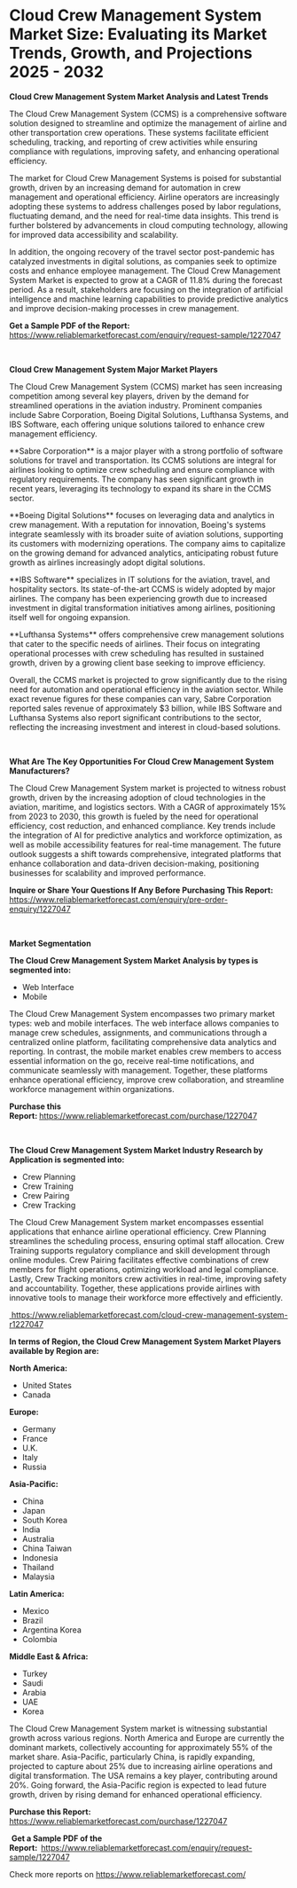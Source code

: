 <p><h1>Cloud Crew Management System Market Size: Evaluating its Market Trends, Growth, and Projections 2025 - 2032</h1></p><p><strong>Cloud Crew Management System Market Analysis and Latest Trends</strong></p>
<p><p>The Cloud Crew Management System (CCMS) is a comprehensive software solution designed to streamline and optimize the management of airline and other transportation crew operations. These systems facilitate efficient scheduling, tracking, and reporting of crew activities while ensuring compliance with regulations, improving safety, and enhancing operational efficiency. </p><p>The market for Cloud Crew Management Systems is poised for substantial growth, driven by an increasing demand for automation in crew management and operational efficiency. Airline operators are increasingly adopting these systems to address challenges posed by labor regulations, fluctuating demand, and the need for real-time data insights. This trend is further bolstered by advancements in cloud computing technology, allowing for improved data accessibility and scalability.</p><p>In addition, the ongoing recovery of the travel sector post-pandemic has catalyzed investments in digital solutions, as companies seek to optimize costs and enhance employee management. The Cloud Crew Management System Market is expected to grow at a CAGR of 11.8% during the forecast period. As a result, stakeholders are focusing on the integration of artificial intelligence and machine learning capabilities to provide predictive analytics and improve decision-making processes in crew management.</p></p>
<p><strong>Get a Sample PDF of the Report:&nbsp;</strong> <a href="https://www.reliablemarketforecast.com/enquiry/request-sample/1227047?utm_campaign=3225&utm_medium=2&utm_source=Github&utm_content=ia&utm_term=11032025&utm_id=cloud-crew-management-system">https://www.reliablemarketforecast.com/enquiry/request-sample/1227047</a></p>
<p>&nbsp;</p>
<p><strong>Cloud Crew Management System Major Market Players</strong></p>
<p><p>The Cloud Crew Management System (CCMS) market has seen increasing competition among several key players, driven by the demand for streamlined operations in the aviation industry. Prominent companies include Sabre Corporation, Boeing Digital Solutions, Lufthansa Systems, and IBS Software, each offering unique solutions tailored to enhance crew management efficiency.</p><p>**Sabre Corporation** is a major player with a strong portfolio of software solutions for travel and transportation. Its CCMS solutions are integral for airlines looking to optimize crew scheduling and ensure compliance with regulatory requirements. The company has seen significant growth in recent years, leveraging its technology to expand its share in the CCMS sector.</p><p>**Boeing Digital Solutions** focuses on leveraging data and analytics in crew management. With a reputation for innovation, Boeing's systems integrate seamlessly with its broader suite of aviation solutions, supporting its customers with modernizing operations. The company aims to capitalize on the growing demand for advanced analytics, anticipating robust future growth as airlines increasingly adopt digital solutions.</p><p>**IBS Software** specializes in IT solutions for the aviation, travel, and hospitality sectors. Its state-of-the-art CCMS is widely adopted by major airlines. The company has been experiencing growth due to increased investment in digital transformation initiatives among airlines, positioning itself well for ongoing expansion.</p><p>**Lufthansa Systems** offers comprehensive crew management solutions that cater to the specific needs of airlines. Their focus on integrating operational processes with crew scheduling has resulted in sustained growth, driven by a growing client base seeking to improve efficiency.</p><p>Overall, the CCMS market is projected to grow significantly due to the rising need for automation and operational efficiency in the aviation sector. While exact revenue figures for these companies can vary, Sabre Corporation reported sales revenue of approximately $3 billion, while IBS Software and Lufthansa Systems also report significant contributions to the sector, reflecting the increasing investment and interest in cloud-based solutions.</p></p>
<p>&nbsp;</p>
<p><strong>What Are The Key Opportunities For Cloud Crew Management System Manufacturers?</strong></p>
<p><p>The Cloud Crew Management System market is projected to witness robust growth, driven by the increasing adoption of cloud technologies in the aviation, maritime, and logistics sectors. With a CAGR of approximately 15% from 2023 to 2030, this growth is fueled by the need for operational efficiency, cost reduction, and enhanced compliance. Key trends include the integration of AI for predictive analytics and workforce optimization, as well as mobile accessibility features for real-time management. The future outlook suggests a shift towards comprehensive, integrated platforms that enhance collaboration and data-driven decision-making, positioning businesses for scalability and improved performance.</p></p>
<p><strong>Inquire or Share Your Questions If Any Before Purchasing This Report:</strong> <a href="https://www.reliablemarketforecast.com/enquiry/pre-order-enquiry/1227047?utm_campaign=3225&utm_medium=2&utm_source=Github&utm_content=ia&utm_term=11032025&utm_id=cloud-crew-management-system">https://www.reliablemarketforecast.com/enquiry/pre-order-enquiry/1227047</a></p>
<p>&nbsp;</p>
<p><strong>Market Segmentation</strong></p>
<p><strong>The Cloud Crew Management System Market Analysis by types is segmented into:</strong></p>
<p><ul><li>Web Interface</li><li>Mobile</li></ul></p>
<p><p>The Cloud Crew Management System encompasses two primary market types: web and mobile interfaces. The web interface allows companies to manage crew schedules, assignments, and communications through a centralized online platform, facilitating comprehensive data analytics and reporting. In contrast, the mobile market enables crew members to access essential information on the go, receive real-time notifications, and communicate seamlessly with management. Together, these platforms enhance operational efficiency, improve crew collaboration, and streamline workforce management within organizations.</p></p>
<p><strong>Purchase this Report:&nbsp;</strong><a href="https://www.reliablemarketforecast.com/purchase/1227047?utm_campaign=3225&utm_medium=2&utm_source=Github&utm_content=ia&utm_term=11032025&utm_id=cloud-crew-management-system">https://www.reliablemarketforecast.com/purchase/1227047</a></p>
<p>&nbsp;</p>
<p><strong>The Cloud Crew Management System Market Industry Research by Application is segmented into:</strong></p>
<p><ul><li>Crew Planning</li><li>Crew Training</li><li>Crew Pairing</li><li>Crew Tracking</li></ul></p>
<p><p>The Cloud Crew Management System market encompasses essential applications that enhance airline operational efficiency. Crew Planning streamlines the scheduling process, ensuring optimal staff allocation. Crew Training supports regulatory compliance and skill development through online modules. Crew Pairing facilitates effective combinations of crew members for flight operations, optimizing workload and legal compliance. Lastly, Crew Tracking monitors crew activities in real-time, improving safety and accountability. Together, these applications provide airlines with innovative tools to manage their workforce more effectively and efficiently.</p></p>
<p><a href="https://www.reliablemarketforecast.com/cloud-crew-management-system-r1227047?utm_campaign=3225&utm_medium=2&utm_source=Github&utm_content=ia&utm_term=11032025&utm_id=cloud-crew-management-system">&nbsp;https://www.reliablemarketforecast.com/cloud-crew-management-system-r1227047</a></p>
<p><strong>In terms of Region, the Cloud Crew Management System Market Players available by Region are:</strong></p>
<p>
    <p> <strong> North America: </strong>
        <ul>
            <li>United States</li>
            <li>Canada</li>
        </ul>
        </p> 
    <p> <strong> Europe: </strong>
        <ul>
            <li>Germany</li>
            <li>France</li>
            <li>U.K.</li>
            <li>Italy</li>
            <li>Russia</li>
        </ul>
        </p> 
    <p> <strong> Asia-Pacific: </strong>
        <ul>
            <li>China</li>
            <li>Japan</li>
            <li>South Korea</li>
            <li>India</li>
            <li>Australia</li>
            <li>China Taiwan</li>
            <li>Indonesia</li>
            <li>Thailand</li>
            <li>Malaysia</li>
        </ul>
        </p> 
    <p> <strong> Latin America: </strong>
        <ul>
            <li>Mexico</li>
            <li>Brazil</li>
            <li>Argentina Korea</li>
            <li>Colombia</li>
        </ul>
        </p> 
    <p> <strong> Middle East & Africa: </strong>
        <ul>
            <li>Turkey</li>
            <li>Saudi</li>
            <li>Arabia</li>
            <li>UAE</li>
            <li>Korea</li>
        </ul>
    </p>
    </p>
<p><p>The Cloud Crew Management System market is witnessing substantial growth across various regions. North America and Europe are currently the dominant markets, collectively accounting for approximately 55% of the market share. Asia-Pacific, particularly China, is rapidly expanding, projected to capture about 25% due to increasing airline operations and digital transformation. The USA remains a key player, contributing around 20%. Going forward, the Asia-Pacific region is expected to lead future growth, driven by rising demand for enhanced operational efficiency.</p></p>
<p><strong>Purchase this Report: </strong><a href="https://www.reliablemarketforecast.com/purchase/1227047?utm_campaign=3225&utm_medium=2&utm_source=Github&utm_content=ia&utm_term=11032025&utm_id=cloud-crew-management-system">https://www.reliablemarketforecast.com/purchase/1227047</a></p>
<p>&nbsp;<strong>Get a Sample PDF of the Report:&nbsp;&nbsp;</strong><a href="https://www.reliablemarketforecast.com/enquiry/request-sample/1227047?utm_campaign=3225&utm_medium=2&utm_source=Github&utm_content=ia&utm_term=11032025&utm_id=cloud-crew-management-system">https://www.reliablemarketforecast.com/enquiry/request-sample/1227047</a></p>
<p><strong></strong></p>
<p>Check more reports on <a href="https://www.reliablemarketforecast.com/?utm_campaign=3225&utm_medium=2&utm_source=Github&utm_content=ia&utm_term=11032025&utm_id=cloud-crew-management-system">https://www.reliablemarketforecast.com/</a></p>